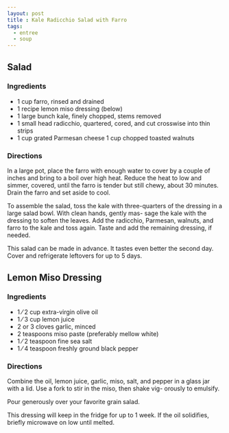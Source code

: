 ```yaml
---
layout: post
title : Kale Radicchio Salad with Farro
tags: 
  - entree
  - soup
---
```


## Salad

### Ingredients

- 1 cup farro, rinsed and drained
- 1 recipe lemon miso dressing (below)
- 1 large bunch kale, finely chopped, stems removed
- 1 small head radicchio, quartered, cored, and cut crosswise into thin strips
- 1 cup grated Parmesan cheese 1 cup chopped toasted walnuts

### Directions

In a large pot, place the farro with enough water to cover by a couple of inches and bring to a boil over high heat. Reduce the heat to low and simmer, covered, until the farro is tender but still chewy, about 30 minutes. Drain the farro and set aside to cool.

To assemble the salad, toss the kale with three-quarters of the dressing in a large salad bowl. With clean hands, gently mas- sage the kale with the dressing to soften the leaves. Add the radicchio, Parmesan, walnuts, and farro to the kale and toss again. Taste and add the remaining dressing, if needed.

This salad can be made in advance. It tastes even better the second day. Cover and refrigerate leftovers for up to 5 days.

## Lemon Miso Dressing

### Ingredients

- 1 ⁄ 2 cup extra-virgin olive oil
- 1 ⁄ 3 cup lemon juice
- 2 or 3 cloves garlic, minced
- 2 teaspoons miso paste (preferably mellow white)
- 1 ⁄ 2 teaspoon fine sea salt
- 1 ⁄ 4 teaspoon freshly ground black pepper

### Directions

Combine the oil, lemon juice, garlic, miso, salt, and pepper in a glass jar with a lid. Use a fork to stir in the miso, then shake vig- orously to emulsify.

Pour generously over your favorite grain salad.

This dressing will keep in the fridge for up to 1 week. If the oil solidifies, briefly microwave on low until melted.
